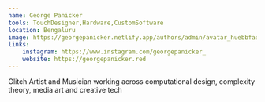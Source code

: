 ```yaml
---
name: George Panicker
tools: TouchDesigner,Hardware,CustomSoftware
location: Bengaluru
image: https://georgepanicker.netlify.app/authors/admin/avatar_huebbfad1edfa8e198fe68a27ac6a615ca_435662_270x270_fill_q75_lanczos_center.jpg
links:
    instagram: https://www.instagram.com/georgepanicker_
    website: https://georgepanicker.red
---
```


Glitch Artist and Musician working across computational design, complexity theory, media art and  creative tech

